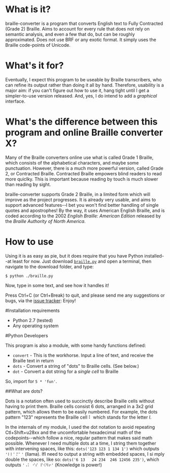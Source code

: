 # What is it?

braille-converter is a program that converts English text to Fully
Contracted (Grade 2) Braille. Aims to account for every rule that does
not rely on semantic analysis, and even a few that do, but can be
roughly approximated.  Does not use BRF or any exotic format. It simply
uses the Braille code-points of Unicode.

# What's it for?

Eventually, I expect this program to be useable by Braille transcribers,
who can refine its output rather than doing it all by hand. Therefore,
usability is a major aim: if you can't figure out how to use it, hang
tight until I get a simpler-to-use version released. And, yes, I do
intend to add a *graphical* interface.

# What's the difference between this program and online Braille converter X?

Many of the Braille converters online use what is called Grade 1 Braille, 
which consists of the alphabetical characters, and maybe some punctuation.
However, there is a much more powerful version, called Grade 2, or 
Contracted Braille. Contracted Braille empowers blind readers to read more 
quiclky. This is important because reading by touch is much slower than 
reading by sight.

braille-converter supports Grade 2 Braille, in a limited form which will 
improve as the project progresses. It is already very usable, and aims to
support advanced features--I bet you won't find better handling of single
quotes and apostrophes! By the way, it uses American English Braille, and 
is coded according to the 2002 *English Braille: American Edition* released 
by the *Braille Authority of North America*.

# How to use

Using it is as easy as pie, but it does require that you have Python
installed--at least for now. Just download
[`braille.py`](https://github.com/downloads/jpaugh64/braille-converter/braille.py)
and open a terminal, then navigate to the download folder, and type:

    $ python ./braille.py

Now, type in some text, and see how it handles it!

Press Ctrl+C (or Ctrl+Break) to quit, and please send me any suggestions
or bugs, via the [issue
tracker](https://github.com/jpaugh64/braille-converter/issues/): Enjoy!

#Installation requirements

- Python 2.7 (tested) 
- Any operating system

#Python Developers

This program is also a module, with some handy functions defined:

- `convert` - This is the workhorse. Input a line of text,
and receive the Braille text in return
- `dots` - Convert a string of "dots" to Braille cells. (See below.)
- `dot` - Convert a dot string for a _single cell_ to Braille

So, import for `5 * 'fun'`.

##What are dots?

Dots is a notation often used to succinctly describe Braille cells
without having to print them. Braille cells consist 6 dots, arranged in
a 3x2 grid pattern, which allows them to be easily numbered. For
example, the dots pattern "123" represents the Braille cell ⠇ which
stands for the letter *l*.

In the internals of my module, I used the dot notation to avoid
repeating Ctl+Shift+u28xx and the uncomfortable hexadecimal math of
the codepoints--which follow a nice, regular pattern that makes said math 
possible. Whenever I need multiple dots at a time, I string them together 
with intervening spaces, like this: `dots('123 123 1 134 1')` which outputs 
`'⠇⠇⠁⠍⠁'` (llama). IfI need to output a string with embedded spaces, I si
mply double the spaces, like so: `dots('6 13   24 234  246 12456 235')`, which outputs
`'⠠⠅ ⠊⠎ ⠏⠪⠻⠖'` (Knowledge is power!)
